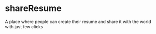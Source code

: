 # shareResume
A place where people can create their resume and share it with the world with just few clicks
